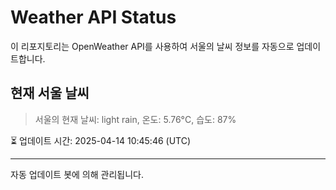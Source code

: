 
# Weather API Status

이 리포지토리는 OpenWeather API를 사용하여 서울의 날씨 정보를 자동으로 업데이트합니다.

## 현재 서울 날씨
> 서울의 현재 날씨: light rain, 온도: 5.76°C, 습도: 87%

⏳ 업데이트 시간: 2025-04-14 10:45:46 (UTC)

---
자동 업데이트 봇에 의해 관리됩니다.
